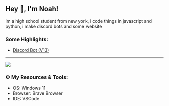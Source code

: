 ## Hey 👋, I'm Noah!

Im a high school student from new york, i code things in javascript and python, i make discord bots and some website

### Some Highlights:

- [Discord Bot (V13)](https://github.com/spiceythedev/Spice-Bot)
---

<img src="https://github-readme-stats.vercel.app/api?username=noahmorlock&&show_icons=true&title_color=ffffff&icon_color=bb2acf&text_color=daf7dc&bg_color=151515">

### ⚙️ My Resources & Tools:

- OS: Windows 11
- Browser: Brave Browser
- IDE: VSCode
